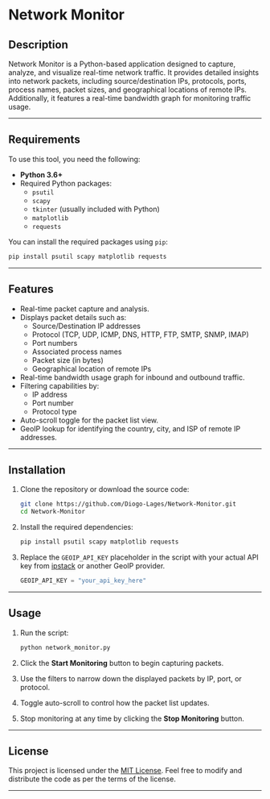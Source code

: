 # Network Monitor

## Description
Network Monitor is a Python-based application designed to capture, analyze, and visualize real-time network traffic. It provides detailed insights into network packets, including source/destination IPs, protocols, ports, process names, packet sizes, and geographical locations of remote IPs. Additionally, it features a real-time bandwidth graph for monitoring traffic usage.

---

## Requirements

To use this tool, you need the following:

- **Python 3.6+**
- Required Python packages:
  - `psutil`
  - `scapy`
  - `tkinter` (usually included with Python)
  - `matplotlib`
  - `requests`

You can install the required packages using `pip`:

```bash
pip install psutil scapy matplotlib requests
```

---

## Features

- Real-time packet capture and analysis.
- Displays packet details such as:
  - Source/Destination IP addresses
  - Protocol (TCP, UDP, ICMP, DNS, HTTP, FTP, SMTP, SNMP, IMAP)
  - Port numbers
  - Associated process names
  - Packet size (in bytes)
  - Geographical location of remote IPs
- Real-time bandwidth usage graph for inbound and outbound traffic.
- Filtering capabilities by:
  - IP address
  - Port number
  - Protocol type
- Auto-scroll toggle for the packet list view.
- GeoIP lookup for identifying the country, city, and ISP of remote IP addresses.

---

## Installation

1. Clone the repository or download the source code:

   ```bash
   git clone https://github.com/Diogo-Lages/Network-Monitor.git
   cd Network-Monitor
   ```

2. Install the required dependencies:

   ```bash
   pip install psutil scapy matplotlib requests
   ```

3. Replace the `GEOIP_API_KEY` placeholder in the script with your actual API key from [ipstack](https://ipstack.com/) or another GeoIP provider.

   ```python
   GEOIP_API_KEY = "your_api_key_here"
   ```

---

## Usage

1. Run the script:

   ```bash
   python network_monitor.py
   ```

2. Click the **Start Monitoring** button to begin capturing packets.
3. Use the filters to narrow down the displayed packets by IP, port, or protocol.
4. Toggle auto-scroll to control how the packet list updates.
5. Stop monitoring at any time by clicking the **Stop Monitoring** button.

---

## License

This project is licensed under the [MIT License](LICENSE). Feel free to modify and distribute the code as per the terms of the license.

---

